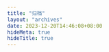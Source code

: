 ```yaml
---
title: "归档"
layout: "archives"
date: 2023-12-20T14:46:08+08:00
hideMeta: true
hideTitle: true
---
```

